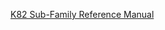 [K82 Sub-Family Reference Manual](http://cache.nxp.com/files/32bit/doc/ref_manual/K82P121M150SF5RM.pdf)
